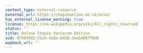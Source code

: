 ```yaml
---
content_type: external-resource
external_url: https://chopinonline.ac.uk/ocve/
has_external_license_warning: true
license: https://en.wikipedia.org/wiki/All_rights_reserved
status: ''
title: Online Chopin Variorum Edition
uid: 87483dd2-51cb-4a3e-bd26-3ee54067f0db
wayback_url: ''
---
```

